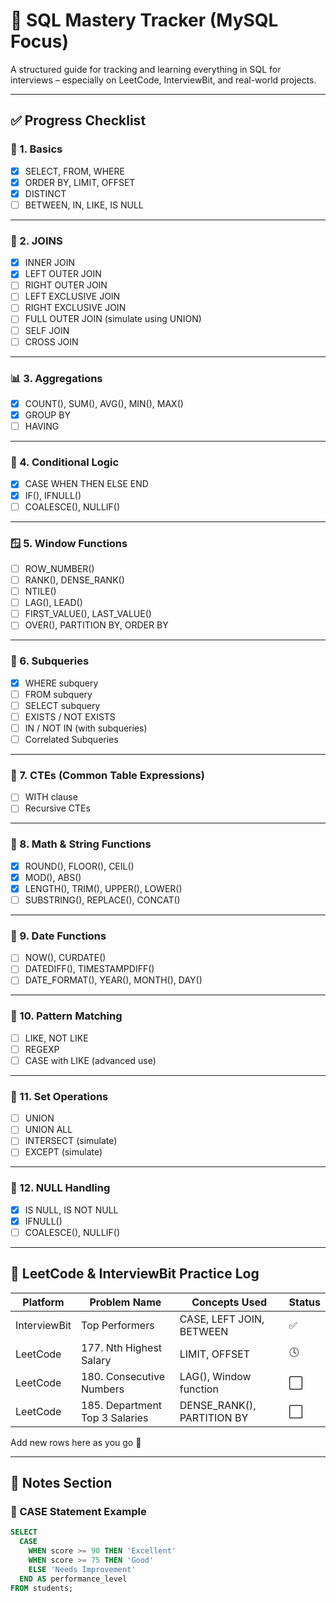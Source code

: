 # 🧠 SQL Mastery Tracker (MySQL Focus)

A structured guide for tracking and learning everything in SQL for interviews – especially on LeetCode, InterviewBit, and real-world projects.

---

## ✅ Progress Checklist

### 🧱 1. Basics
- [x] SELECT, FROM, WHERE
- [x] ORDER BY, LIMIT, OFFSET
- [x] DISTINCT
- [ ] BETWEEN, IN, LIKE, IS NULL

---

### 🔗 2. JOINS
- [x] INNER JOIN
- [x] LEFT OUTER JOIN
- [ ] RIGHT OUTER JOIN
- [ ] LEFT EXCLUSIVE JOIN
- [ ] RIGHT EXCLUSIVE JOIN
- [ ] FULL OUTER JOIN (simulate using UNION)
- [ ] SELF JOIN
- [ ] CROSS JOIN

---

### 📊 3. Aggregations
- [x] COUNT(), SUM(), AVG(), MIN(), MAX()
- [x] GROUP BY
- [ ] HAVING

---

### 🧠 4. Conditional Logic
- [x] CASE WHEN THEN ELSE END
- [x] IF(), IFNULL()
- [ ] COALESCE(), NULLIF()

---

### 🪟 5. Window Functions
- [ ] ROW_NUMBER()
- [ ] RANK(), DENSE_RANK()
- [ ] NTILE()
- [ ] LAG(), LEAD()
- [ ] FIRST_VALUE(), LAST_VALUE()
- [ ] OVER(), PARTITION BY, ORDER BY

---

### 🔁 6. Subqueries
- [x] WHERE subquery
- [ ] FROM subquery
- [ ] SELECT subquery
- [ ] EXISTS / NOT EXISTS
- [ ] IN / NOT IN (with subqueries)
- [ ] Correlated Subqueries

---

### 🧩 7. CTEs (Common Table Expressions)
- [ ] WITH clause
- [ ] Recursive CTEs

---

### 🧮 8. Math & String Functions
- [x] ROUND(), FLOOR(), CEIL()
- [x] MOD(), ABS()
- [x] LENGTH(), TRIM(), UPPER(), LOWER()
- [ ] SUBSTRING(), REPLACE(), CONCAT()

---

### 📆 9. Date Functions
- [ ] NOW(), CURDATE()
- [ ] DATEDIFF(), TIMESTAMPDIFF()
- [ ] DATE_FORMAT(), YEAR(), MONTH(), DAY()

---

### 🔡 10. Pattern Matching
- [ ] LIKE, NOT LIKE
- [ ] REGEXP
- [ ] CASE with LIKE (advanced use)

---

### 🧾 11. Set Operations
- [ ] UNION
- [ ] UNION ALL
- [ ] INTERSECT (simulate)
- [ ] EXCEPT (simulate)

---

### 🚦 12. NULL Handling
- [x] IS NULL, IS NOT NULL
- [x] IFNULL()
- [ ] COALESCE(), NULLIF()

---

## 🧪 LeetCode & InterviewBit Practice Log

| Platform     | Problem Name                      | Concepts Used                      | Status |
|--------------|-----------------------------------|------------------------------------|--------|
| InterviewBit | Top Performers                    | CASE, LEFT JOIN, BETWEEN           | ✅     |
| LeetCode     | 177. Nth Highest Salary           | LIMIT, OFFSET                      | 🕓     |
| LeetCode     | 180. Consecutive Numbers          | LAG(), Window function             | ⬜     |
| LeetCode     | 185. Department Top 3 Salaries    | DENSE_RANK(), PARTITION BY         | ⬜     |

Add new rows here as you go 🚀

---

## 🧠 Notes Section

### 🔸 CASE Statement Example
```sql
SELECT
  CASE 
    WHEN score >= 90 THEN 'Excellent'
    WHEN score >= 75 THEN 'Good'
    ELSE 'Needs Improvement'
  END AS performance_level
FROM students;
